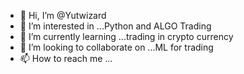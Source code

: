 - 👋 Hi, I’m @Yutwizard
- 👀 I’m interested in ...Python and ALGO Trading
- 🌱 I’m currently learning ...trading in crypto currency
- 💞️ I’m looking to collaborate on ...ML for trading
- 📫 How to reach me ...

<!---
Yutwizard/Yutwizard is a ✨ special ✨ repository because its `README.md` (this file) appears on your GitHub profile.
You can click the Preview link to take a look at your changes.
--->

